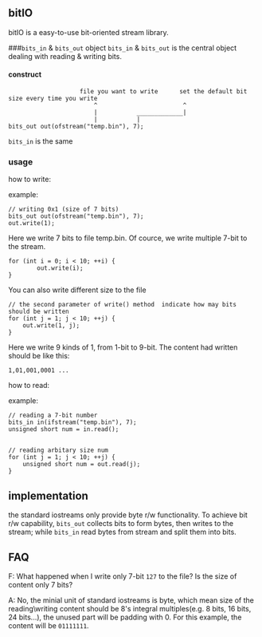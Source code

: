 ## bitIO

bitIO is a easy-to-use bit-oriented stream library.

###`bits_in` & `bits_out` object
`bits_in` & `bits_out` is the central object dealing with reading & writing bits.

#### construct
                        file you want to write      set the default bit size every time you write
                            ^                        ^
                            |           _____________|
                            |           |
    bits_out out(ofstream("temp.bin"), 7);
                           
                            
`bits_in` is the same

### usage



how to write:

example: 
    
    // writing 0x1 (size of 7 bits)
    bits_out out(ofstream("temp.bin"), 7);
    out.write(1);
    
Here we write 7 bits to file temp.bin.
Of cource, we write multiple 7-bit to the stream.
    
    for (int i = 0; i < 10; ++i) {
            out.write(i);
    }
 
You can also write different size to the file
    
    // the second parameter of write() method  indicate how may bits should be written
    for (int j = 1; j < 10; ++j) {
        out.write(1, j);
    }
    
Here we write 9 kinds of 1, from 1-bit to 9-bit. The content had written should be like this:

    1,01,001,0001 ...
 
how to read:

example:

    // reading a 7-bit number
    bits_in in(ifstream("temp.bin"), 7);
    unsigned short num = in.read();
    
    
    // reading arbitary size num
    for (int j = 1; j < 10; ++j) {
        unsigned short num = out.read(j);
    }


## implementation
the standard iostreams only provide byte r/w functionality. To achieve bit r/w capability, `bits_out` collects bits to form  bytes, then writes to the stream; while `bits_in` read bytes from stream and split them into bits.

## FAQ
F: What happened when I write only 7-bit `127` to the file? Is the size of content only 7 bits?

A: No, the minial unit of standard iostreams is byte, which mean size of the reading\writing content should be 8's integral	multiples(e.g. 8 bits, 16 bits, 24 bits...), the unused part will be padding with 0.
For this example, the content will be `01111111`.
